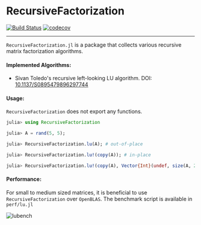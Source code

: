 # RecursiveFactorization

[![Build Status](https://travis-ci.org/YingboMa/RecursiveFactorization.jl.svg?branch=master)](https://travis-ci.org/YingboMa/RecursiveFactorization.jl)
[![codecov](https://codecov.io/gh/YingboMa/RecursiveFactorization.jl/branch/master/graph/badge.svg)](https://codecov.io/gh/YingboMa/RecursiveFactorization.jl)

---

`RecursiveFactorization.jl` is a package that collects various recursive matrix
factorization algorithms.

#### Implemented Algorithms:

- Sivan Toledo's recursive left-looking LU algorithm. DOI:
  [10.1137/S0895479896297744](https://epubs.siam.org/doi/10.1137/S0895479896297744)

#### Usage:

`RecursiveFactorization` does not export any functions.

```julia
julia> using RecursiveFactorization

julia> A = rand(5, 5);

julia> RecursiveFactorization.lu(A); # out-of-place

julia> RecursiveFactorization.lu!(copy(A)); # in-place

julia> RecursiveFactorization.lu!(copy(A), Vector{Int}(undef, size(A, 2))); # in-place w/ pivoting vector
```

#### Performance:

For small to medium sized matrices, it is beneficial to use
`RecursiveFactorization` over `OpenBLAS`. The benchmark script is available in
`perf/lu.jl`

![lubench](https://user-images.githubusercontent.com/17304743/81491200-555b1a80-9259-11ea-95c1-ae98b36f3779.png)
